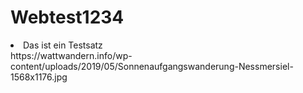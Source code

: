# Webtest1234

<li>Das ist ein Testsatz</li>
https://wattwandern.info/wp-content/uploads/2019/05/Sonnenaufgangswanderung-Nessmersiel-1568x1176.jpg

